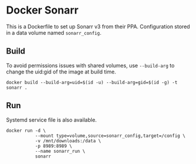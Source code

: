 # Docker Sonarr

This is a Dockerfile to set up Sonarr v3 from their PPA. Configuration stored in
a data volume named `sonarr_config`.

## Build

To avoid permissions issues with shared volumes, use `--build-arg` to change the
uid:gid of the image at build time.

    docker build --build-arg=uid=$(id -u) --build-arg=gid=$(id -g) -t sonarr .

## Run

Systemd service file is also available.

    docker run -d \
               --mount type=volume,source=sonarr_config,target=/config \
               -v /mnt/downloads:/data \
               -p 8989:8989 \
               --name sonarr_run \
               sonarr
